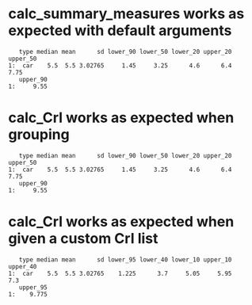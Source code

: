 # calc_summary_measures works as expected with default arguments

       type median mean      sd lower_90 lower_50 lower_20 upper_20 upper_50
    1:  car    5.5  5.5 3.02765     1.45     3.25      4.6      6.4     7.75
       upper_90
    1:     9.55

# calc_CrI works as expected when grouping

       type median mean      sd lower_90 lower_50 lower_20 upper_20 upper_50
    1:  car    5.5  5.5 3.02765     1.45     3.25      4.6      6.4     7.75
       upper_90
    1:     9.55

# calc_CrI works as expected when given a custom CrI list

       type median mean      sd lower_95 lower_40 lower_10 upper_10 upper_40
    1:  car    5.5  5.5 3.02765    1.225      3.7     5.05     5.95      7.3
       upper_95
    1:    9.775

